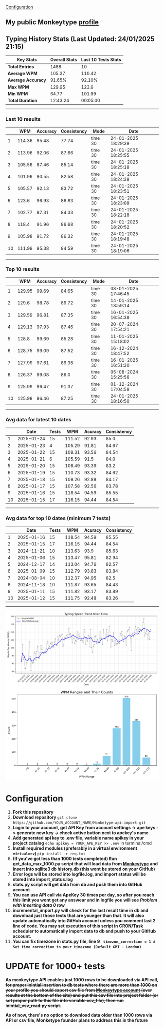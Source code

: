 
[Configuration](#configuration)
## My public Monkeytype [profile](https://monkeytype.com/profile/zp14)


        
## Typing History Stats (Last Updated: 24/01/2025 21:15)

| **Key Stats**               | **Overall Stats**       | **Last 10 Tests Stats**  |
|--------------------------|-------------------------|--------------------------|
| **Total Entries**        | 1488           | 10                       |
| **Average WPM**          | 105.27           | 110.42    |
| **Average Accuracy**     | 91.65%          | 92.10%   |
| **Max WPM**              | 129.95               | 123.6        |
| **Min WPM**              | 64.77               | 101.99                        |
| **Total Duration**       | 12:43:24        | 00:05:00                        |


---

### Last 10 results

| | WPM | Accuracy | Consistency | Mode | Date |
| --- | --- | -------- | ----------- | ---- | --------- |
| 1 | 114.36 | 95.48 | 77.74 | time 30 | 24-01-2025 18:29:39 |
| 2 | 113.96 | 92.06 | 87.66 | time 30 | 24-01-2025 18:25:55 |
| 3 | 105.58 | 87.46 | 85.14 | time 30 | 24-01-2025 18:25:18 |
| 4 | 101.99 | 90.55 | 82.58 | time 30 | 24-01-2025 18:24:38 |
| 5 | 105.57 | 92.13 | 83.72 | time 30 | 24-01-2025 18:23:51 |
| 6 | 123.6 | 96.93 | 86.83 | time 30 | 24-01-2025 18:23:09 |
| 7 | 102.77 | 87.31 | 84.33 | time 30 | 24-01-2025 18:22:18 |
| 8 | 118.4 | 91.96 | 86.68 | time 30 | 24-01-2025 18:20:52 |
| 9 | 105.98 | 91.72 | 86.32 | time 30 | 24-01-2025 18:19:48 |
| 10 | 111.99 | 95.38 | 84.59 | time 30 | 24-01-2025 18:19:06 |


 --- 

### Top 10 results

| | WPM | Accuracy | Consistency | Mode | Date |
| --- | --- | -------- | ----------- | ---- | --------- |
| 1 | 129.95 | 99.69 | 84.65 | time 30 | 08-01-2025 17:46:45 |
| 2 | 129.6 | 98.78 | 89.72 | time 30 | 14-01-2025 18:59:14 |
| 3 | 129.59 | 96.81 | 87.35 | time 30 | 16-01-2025 16:54:38 |
| 4 | 129.13 | 97.93 | 87.46 | time 30 | 20-07-2024 17:54:21 |
| 5 | 128.8 | 99.69 | 85.28 | time 30 | 11-01-2025 15:18:02 |
| 6 | 128.75 | 99.09 | 87.52 | time 30 | 16-12-2024 18:47:52 |
| 7 | 127.99 | 97.61 | 89.38 | time 30 | 16-01-2025 16:51:30 |
| 8 | 126.37 | 99.08 | 86.0 | time 30 | 05-08-2024 15:25:56 |
| 9 | 125.99 | 96.47 | 91.37 | time 30 | 01-12-2024 17:04:58 |
| 10 | 125.98 | 96.46 | 87.25 | time 30 | 24-01-2025 18:16:50 |


 --- 

### Avg data for latest 10 dates

| | Date | Tests | WPM | Acuracy | Consistency |
| --- | --- | -------- | ----------- | ---- | --------- |
| 1 | 2025-01-24 | 15 | 111.52 | 92.93 | 85.0 |
| 2 | 2025-01-23 | 4 | 105.29 | 91.81 | 84.67 |
| 3 | 2025-01-22 | 15 | 109.31 | 93.56 | 84.54 |
| 4 | 2025-01-21 | 6 | 105.59 | 91.5 | 84.0 |
| 5 | 2025-01-20 | 15 | 108.49 | 93.39 | 83.2 |
| 6 | 2025-01-19 | 15 | 110.73 | 93.32 | 84.62 |
| 7 | 2025-01-18 | 15 | 109.26 | 92.88 | 84.17 |
| 8 | 2025-01-17 | 15 | 107.58 | 92.56 | 83.78 |
| 9 | 2025-01-16 | 15 | 118.54 | 94.59 | 85.55 |
| 10 | 2025-01-15 | 17 | 116.15 | 94.44 | 84.54 |


 --- 

### Avg data for top 10 dates (minimum 7 tests)

| | Date | Tests | WPM | Acuracy | Consistency |
| --- | --- | -------- | ----------- | ---- | --------- |
| 1 | 2025-01-16 | 15 | 118.54 | 94.59 | 85.55 |
| 2 | 2025-01-15 | 17 | 116.15 | 94.44 | 84.54 |
| 3 | 2024-11-21 | 10 | 113.63 | 93.9 | 85.63 |
| 4 | 2025-01-06 | 15 | 113.47 | 95.81 | 82.94 |
| 5 | 2024-12-17 | 14 | 113.04 | 94.76 | 82.57 |
| 6 | 2025-01-09 | 15 | 112.79 | 93.83 | 83.84 |
| 7 | 2024-08-04 | 10 | 112.37 | 94.95 | 82.5 |
| 8 | 2024-11-18 | 10 | 111.87 | 93.65 | 84.43 |
| 9 | 2025-01-11 | 15 | 111.82 | 93.17 | 83.89 |
| 10 | 2025-01-12 | 15 | 111.75 | 92.48 | 83.26 |


 --- 


        
![speed trend](typing_speed_trend.png)
![counted chart](count_tests.png)
# Configuration
1. **Fork this repository** 
2. **Download repository** `git clone https://github.com/YOUR_ACCOUNT_NAME/Monketype-api-import.git`
3. **Login to your account, get API Key from account settings -> ape keys -> generate new key -> check active button next to apekey's name**
4. **Add generated api key to .env file, variable name apikey in your project catalog**  `echo apikey = YOUR_APE_KEY >> .env` in terminal/cmd
5. **Install required modules (preferably in a virtual environment `virtualenv`)** `pip install -r req.txt`
6. **(If you've got less than 1000 tests completed) Run get_data_max_1000.py script that will load data from [Monkeytype](https://monkeytype.com/) and insert into sqllite3 db history.db (this wont be stored on your GitHub)**
7. **Error logs will be stored into logfile.log, and import status will be stored into import_status.log**
8. **stats.py script will get data from db and push them into GitHub account**
9. **You can use API call via ApeKey 30 times per day, so after you reach this limit you wont get any answear and in logfile you will see *Problem with inserting data 0* row**
10. **incremental_import.py will check for the last result time in db and download just those tests that are younger than that. It will also update automatically into GitHub account unless you comment last 2 line of code. You may set execution of this script in CRON/Task scheduler to automatically import data to db and push to your GitHub account.**
11. **You can fix timezone in stats.py file, line 9 ` timezon_correction = 1 # Set time correction to your timezone (Default GMT - London)`**
# UPDATE for 1000+ tests
    
~~**As monkeytype API enables just 1000 rows to be downloaded via API call, for proper inintial insertion to db tests where there are more than 1000 on your profile
you should export csv file from [Monkeytype account](https://monkeytype.com/account) (over results at the bottom of the site)
and put this csv file into project folder (or set proper path to this file into variable csv_file), then run inintial_csv_read.py script.**~~

**As of now, there's no option to download data older than 1000 rows via API or csv file, Monketype founder plans to address this in the future**
    
    